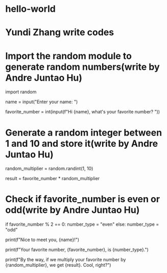 # hello-world



# Yundi Zhang write codes
# Import the random module to generate random numbers(write by Andre Juntao Hu)
import random

name = input("Enter your name: ")

favorite_number = int(input(f"Hi {name}, what's your favorite number? "))
# Generate a random integer between 1 and 10 and store it(write by Andre Juntao Hu)
random_multiplier = random.randint(1, 10)  

result = favorite_number * random_multiplier
# Check if favorite_number is even or odd(write by Andre Juntao Hu)
if favorite_number % 2 == 0:
    number_type = "even"
else:
    number_type = "odd"

print(f"Nice to meet you, {name}!")

print(f"Your favorite number, {favorite_number}, is {number_type}.")

print(f"By the way, if we multiply your favorite number by {random_multiplier}, we get {result}. Cool, right?")

